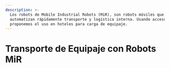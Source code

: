 ```yaml
---
description: >-
  Los robots de Mobile Industrial Robots (MiR), son robots móviles que
  automatizan rápidamente transporte y logística interna. Usando accesorios,
  proponemos el uso en hoteles para carga de equipaje.
---
```


# Transporte de Equipaje con Robots MiR

